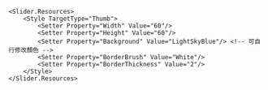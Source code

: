 <Slider Orientation="Vertical"
        Minimum="0"
        Maximum="10"
        Value="{Binding VolumeLevel, Mode=TwoWay}"
        Width="100"
        Height="400">

    <Slider.Resources>
        <Style TargetType="Thumb">
            <Setter Property="Width" Value="60"/>
            <Setter Property="Height" Value="60"/>
            <Setter Property="Background" Value="LightSkyBlue"/> <!-- 可自行修改顏色 -->
            <Setter Property="BorderBrush" Value="White"/>
            <Setter Property="BorderThickness" Value="2"/>
        </Style>
    </Slider.Resources>

</Slider>
